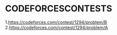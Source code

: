# CODEFORCESCONTESTS
1.https://codeforces.com/contest/1294/problem/B
2.https://codeforces.com/contest/1294/problem/A
